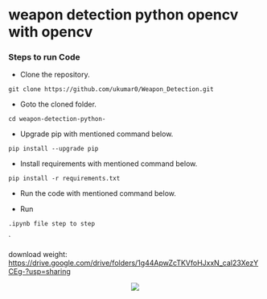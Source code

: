 # weapon detection python opencv with opencv



### Steps to run Code
- Clone the repository.
```
git clone https://github.com/ukumar0/Weapon_Detection.git
```
- Goto the cloned folder.
```
cd weapon-detection-python-

```
- Upgrade pip with mentioned command below.
```
pip install --upgrade pip
```
- Install requirements with mentioned command below.
```
pip install -r requirements.txt
```
- Run the code with mentioned command below.

 - Run 
 
`.ipynb file step to step`

`

download weight: https://drive.google.com/drive/folders/1g44ApwZcTKVfoHJxxN_caI23XezYCEg-?usp=sharing

<p align="center">
<img src="https://medium.com/@cloudgeek/detecting-weapons-using-deep-learning-model-7f7b409a250">
</p>


